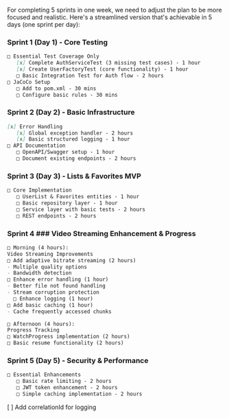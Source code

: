 For completing 5 sprints in one week, we need to adjust the plan to be more focused and realistic. Here's a streamlined version that's achievable in 5 days (one sprint per day):

### Sprint 1 (Day 1) - Core Testing
```markdown
□ Essential Test Coverage Only
   [x] Complete AuthServiceTest (3 missing test cases) - 1 hour
   [x] Create UserFactoryTest (core functionality) - 1 hour
   □ Basic Integration Test for Auth flow - 2 hours
□ JaCoCo Setup
   □ Add to pom.xml - 30 mins
   □ Configure basic rules - 30 mins
```


### Sprint 2 (Day 2) - Basic Infrastructure
```markdown
[x] Error Handling
   [x] Global exception handler - 2 hours
   [x] Basic structured logging - 1 hour
□ API Documentation
   □ OpenAPI/Swagger setup - 1 hour
   □ Document existing endpoints - 2 hours
```


### Sprint 3 (Day 3) - Lists & Favorites MVP
```markdown
□ Core Implementation
   □ UserList & Favorites entities - 1 hour
   □ Basic repository layer - 1 hour
   □ Service layer with basic tests - 2 hours
   □ REST endpoints - 2 hours
```

### Sprint 4 ### Video Streaming Enhancement & Progress
```markdown
□ Morning (4 hours):
Video Streaming Improvements
□ Add adaptive bitrate streaming (2 hours)
- Multiple quality options
- Bandwidth detection
□ Enhance error handling (1 hour)
- Better file not found handling
- Stream corruption protection 
  □ Enhance logging (1 hour)
□ Add basic caching (1 hour)
- Cache frequently accessed chunks

□ Afternoon (4 hours):
Progress Tracking
□ WatchProgress implementation (2 hours)
□ Basic resume functionality (2 hours)
```


### Sprint 5 (Day 5) - Security & Performance
```markdown
□ Essential Enhancements
   □ Basic rate limiting - 2 hours
   □ JWT token enhancement - 2 hours
   □ Simple caching implementation - 2 hours
```
[ ] Add correlationId for logging
